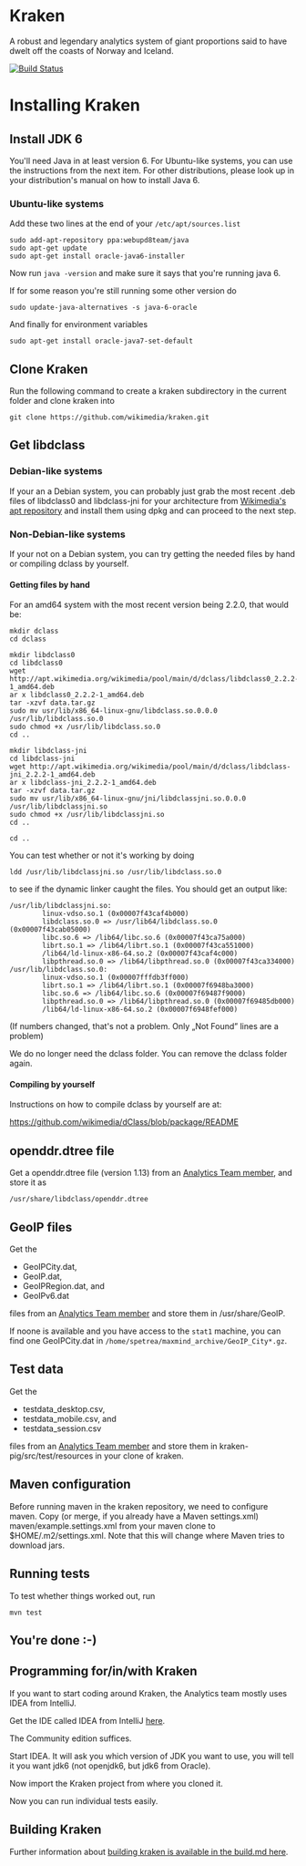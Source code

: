 # Kraken

A robust and legendary analytics system of giant proportions said to have dwelt off the coasts of Norway and Iceland.

[![Build Status](https://travis-ci.org/wikimedia/kraken.png)](https://travis-ci.org/wikimedia/kraken)

# Installing Kraken

## Install JDK 6

You'll need Java in at least version 6. For Ubuntu-like systems, you can use the instructions from the next item. For other distributions, please look up in your distribution's manual on how to install Java 6.

### Ubuntu-like systems

Add these two lines at the end of your `/etc/apt/sources.list`

    sudo add-apt-repository ppa:webupd8team/java
    sudo apt-get update
    sudo apt-get install oracle-java6-installer

Now run `java -version` and make sure it says that you're running java 6.

If for some reason you're still running some other version do 

    sudo update-java-alternatives -s java-6-oracle

And finally for environment variables

    sudo apt-get install oracle-java7-set-default

## Clone Kraken

Run the following command to create a kraken subdirectory in the current folder and clone kraken into

    git clone https://github.com/wikimedia/kraken.git

## Get libdclass

### Debian-like systems

If your an a Debian system, you can probably just grab the most recent .deb files of libdclass0 and libdclass-jni for your architecture from [Wikimedia's apt repository](http://apt.wikimedia.org/wikimedia/pool/main/d/dclass/) and install them using dpkg and can proceed to the next step.

### Non-Debian-like systems

If your not on a Debian system, you can try getting the needed files by hand or compiling dclass by yourself.

#### Getting files by hand

For an amd64 system with the most recent version being 2.2.0,
that would be:

    mkdir dclass
    cd dclass

    mkdir libdclass0
    cd libdclass0
    wget http://apt.wikimedia.org/wikimedia/pool/main/d/dclass/libdclass0_2.2.2-1_amd64.deb
    ar x libdclass0_2.2.2-1_amd64.deb
    tar -xzvf data.tar.gz
    sudo mv usr/lib/x86_64-linux-gnu/libdclass.so.0.0.0 /usr/lib/libdclass.so.0
    sudo chmod +x /usr/lib/libdclass.so.0
    cd ..

    mkdir libdclass-jni
    cd libdclass-jni
    wget http://apt.wikimedia.org/wikimedia/pool/main/d/dclass/libdclass-jni_2.2.2-1_amd64.deb
    ar x libdclass-jni_2.2.2-1_amd64.deb
    tar -xzvf data.tar.gz
    sudo mv usr/lib/x86_64-linux-gnu/jni/libdclassjni.so.0.0.0 /usr/lib/libdclassjni.so
    sudo chmod +x /usr/lib/libdclassjni.so
    cd ..

    cd ..

You can test whether or not it's working by doing

    ldd /usr/lib/libdclassjni.so /usr/lib/libdclass.so.0

to see if the dynamic linker caught the files. You should get an output like:

    /usr/lib/libdclassjni.so:
            linux-vdso.so.1 (0x00007f43caf4b000)
            libdclass.so.0 => /usr/lib64/libdclass.so.0 (0x00007f43cab05000)
            libc.so.6 => /lib64/libc.so.6 (0x00007f43ca75a000)
            librt.so.1 => /lib64/librt.so.1 (0x00007f43ca551000)
            /lib64/ld-linux-x86-64.so.2 (0x00007f43caf4c000)
            libpthread.so.0 => /lib64/libpthread.so.0 (0x00007f43ca334000)
    /usr/lib/libdclass.so.0:
            linux-vdso.so.1 (0x00007fffdb3ff000)
            librt.so.1 => /lib64/librt.so.1 (0x00007f6948ba3000)
            libc.so.6 => /lib64/libc.so.6 (0x00007f69487f9000)
            libpthread.so.0 => /lib64/libpthread.so.0 (0x00007f69485db000)
            /lib64/ld-linux-x86-64.so.2 (0x00007f6948fef000)

(If numbers changed, that's not a problem. Only „Not Found” lines are a problem)

We do no longer need the dclass folder. You can remove the dclass folder again.

#### Compiling by yourself

Instructions on how to compile dclass by yourself are at:

https://github.com/wikimedia/dClass/blob/package/README

## openddr.dtree file

Get a openddr.dtree file (version 1.13) from an [Analytics Team member](http://www.mediawiki.org/wiki/Analytics), and store it as

    /usr/share/libdclass/openddr.dtree

## GeoIP files

Get the

* GeoIPCity.dat,
* GeoIP.dat,
* GeoIPRegion.dat, and
* GeoIPv6.dat

files from an [Analytics Team member](http://www.mediawiki.org/wiki/Analytics) and store them in /usr/share/GeoIP.

If noone is available and you have access to the `stat1` machine, you can find one GeoIPCity.dat in `/home/spetrea/maxmind_archive/GeoIP_City*.gz`.

## Test data

Get the

* testdata_desktop.csv,
* testdata_mobile.csv, and
* testdata_session.csv

files from an [Analytics Team member](http://www.mediawiki.org/wiki/Analytics) and store them in kraken-pig/src/test/resources in your clone of kraken.

## Maven configuration

Before running maven in the kraken repository, we need to configure maven. Copy (or merge, if you already have a Maven settings.xml) maven/example.settings.xml from your maven clone to $HOME/.m2/settings.xml. Note that this will change where Maven tries to download jars.

## Running tests

To test whether things worked out, run

    mvn test

## You're done :-)

## Programming for/in/with Kraken

If you want to start coding around Kraken, the Analytics team mostly uses IDEA from IntelliJ.

Get the IDE called IDEA from IntelliJ [here](http://www.jetbrains.com/idea/).

The Community edition suffices.

Start IDEA. It will ask you which version of JDK you want to use, you will tell it you want jdk6 (not openjdk6, but jdk6 from Oracle).

Now import the Kraken project from where you cloned it.

Now you can run individual tests easily.

Building Kraken
---------------

Further information about [building kraken is available in the build.md here](https://github.com/wikimedia/kraken/blob/master/build.md).
